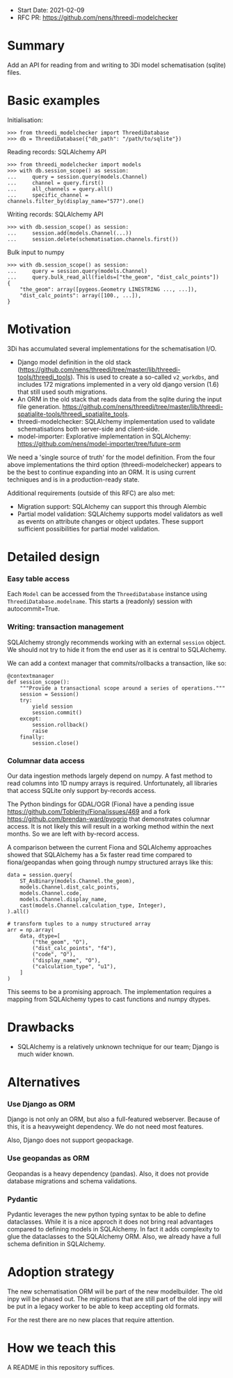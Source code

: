 - Start Date: 2021-02-09
- RFC PR: https://github.com/nens/threedi-modelchecker

# Summary

Add an API for reading from and writing to 3Di model schematisation (sqlite)
files.

# Basic examples

Initialisation:

```
>>> from threedi_modelchecker import ThreediDatabase
>>> db = ThreediDatabase({"db_path": "/path/to/sqlite"})
```

Reading records: SQLAlchemy API
```
>>> from threedi_modelchecker import models
>>> with db.session_scope() as session:
...     query = session.query(models.Channel)
...     channel = query.first()
...     all_channels = query.all()
...     specific_channel = channels.filter_by(display_name="577").one()
```

Writing records: SQLAlchemy API
```
>>> with db.session_scope() as session:
...     session.add(models.Channel(...))
...     session.delete(schematisation.channels.first())
```

Bulk input to numpy
```
>>> with db.session_scope() as session:
...     query = session.query(models.Channel)
...     query.bulk_read_all(fields=["the_geom", "dist_calc_points"])
{
    "the_geom": array([pygeos.Geometry LINESTRING ..., ...]),
    "dist_calc_points": array([100., ...]),
}
```

# Motivation

3Di has accumulated several implementations for the schematisation I/O.

- Django model definition in the old stack (https://github.com/nens/threedi/tree/master/lib/threedi-tools/threedi_tools).
  This is used to create a so-called `v2_workdbs`, and includes 172 migrations
  implemented in a very old django version (1.6) that still used south migrations.
- An ORM in the old stack that reads data from the sqlite during the input file generation. 
  https://github.com/nens/threedi/tree/master/lib/threedi-spatialite-tools/threedi_spatialite_tools.
- threedi-modelchecker: SQLAlchemy implementation used to validate schematisations both server-side and client-side.
- model-importer: Explorative implementation in SQLAlchemy: https://github.com/nens/model-importer/tree/future-orm

We need a 'single source of truth' for the model definition. From the four
above implementations the third option (threedi-modelchecker)
appears to be the best to continue expanding into an ORM. It is using current
techniques and is in a production-ready state.

Additional requirements (outside of this RFC) are also met: 

- Migration support: SQLAlchemy can support this through Alembic
- Partial model validation: SQLAlchemy supports model validators as well as
  events on attribute changes or object updates. These support sufficient
  possibilities for partial model validation.

# Detailed design

### Easy table access

Each ``Model`` can be accessed from the `ThreediDatabase` instance using 
`ThreediDatabase.modelname`. This starts a (readonly) session with autocommit=True.

### Writing: transaction management

SQLAlchemy strongly recommends working with an external `session` object. We
should not try to hide it from the end user as it is central to SQLAlchemy.

We can add a context manager that commits/rollbacks a transaction, like so:

```
@contextmanager
def session_scope():
    """Provide a transactional scope around a series of operations."""
    session = Session()
    try:
        yield session
        session.commit()
    except:
        session.rollback()
        raise
    finally:
        session.close()

```

### Columnar data access

Our data ingestion methods largely depend on numpy. A fast method to read
columns into 1D numpy arrays is required. Unfortunately, all libraries that
access SQLite only support by-records access.

The Python bindings for GDAL/OGR (Fiona) have a pending issue
https://github.com/Toblerity/Fiona/issues/469 and a fork https://github.com/brendan-ward/pyogrio 
that demonstrates columnar access. It is not likely this will result in a
working method within the next months. So we are left with by-record access.

A comparison between the current Fiona and SQLAlchemy approaches showed that
SQLAlchemy has a 5x faster read time compared to fiona/geopandas when going
through numpy structured arrays like this:

```
data = session.query(
    ST_AsBinary(models.Channel.the_geom),
    models.Channel.dist_calc_points,
    models.Channel.code,
    models.Channel.display_name,
    cast(models.Channel.calculation_type, Integer),
).all()

# transform tuples to a numpy structured array
arr = np.array(
    data, dtype=[
        ("the_geom", "O"),
        ("dist_calc_points", "f4"),
        ("code", "O"),
        ("display_name", "O"),
        ("calculation_type", "u1"),
    ]
)
```

This seems to be a promising approach. The implementation requires a mapping
from SQLAlchemy types to cast functions and numpy dtypes.

# Drawbacks

- SQLAlchemy is a relatively unknown technique for our team; Django is much
  wider known.

# Alternatives

### Use Django as ORM

Django is not only an ORM, but also a full-featured webserver. Because of this,
it is a heavyweight dependency. We do not need most features.

Also, Django does not support geopackage.

### Use geopandas as ORM

Geopandas is a heavy dependency (pandas). Also, it does not provide database
migrations and schema validations.

### Pydantic

Pydantic leverages the new python typing syntax to be able to define dataclasses.
While it is a nice approch it does not bring real advantages compared to defining
models in SQLAlchemy. In fact it adds complexity to glue the dataclasses to the
SQLAlchemy ORM. Also, we already have a full schema definition in SQLAlchemy.

# Adoption strategy

The new schematisation ORM will be part of the new modelbuilder. The old inpy
will be phased out. The migrations that are still part of the old inpy will be
put in a legacy worker to be able to keep accepting old formats.

For the rest there are no new places that require attention.

# How we teach this

A README in this repository suffices.
